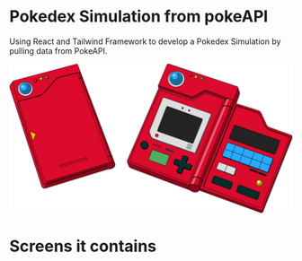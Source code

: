 # Pokedex Simulation from pokeAPI
Using React and Tailwind Framework to develop a Pokedex Simulation by pulling data from PokeAPI.
<p align="center">
  <img src="src/assets/img/image Pokedex.jpeg">
<p/>

# Screens it contains
